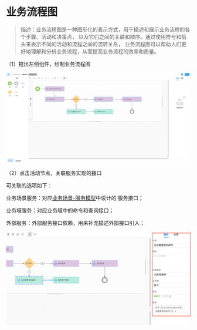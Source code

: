 # 业务流程图

> 描述：业务流程图是一种图形化的表示方式，用于描述和展示业务流程的各个步骤、活动和决策点，
> 以及它们之间的关联和顺序。通过使用符号和箭头来表示不同的活动和流程之间的流转关系，
> 业务流程图可以帮助人们更好地理解和分析业务流程，从而提高业务流程的效率和质量。

（1）拖出左侧组件，绘制业务流程图

![](.业务流程_images/2475b32b.png)

（2）点击活动节点，关联服务实现的接口

可关联的选项如下：

业务场景服务：对应[业务场景-服务模型](./服务模型.md)中设计的 服务接口；

业务域服务：对应业务域中的命令和查询接口；

外部服务：外部服务接口依赖，用来补充描述外部接口引入；

![](.业务流程_images/8811c93c.png)
